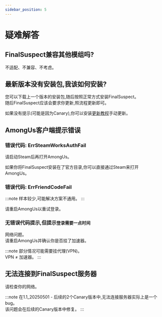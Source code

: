 ```yaml
---
sidebar_position: 5
---
```

# 疑难解答

## FinalSuspect兼容其他模组吗?

不适配、不兼容、不考虑。

## 最新版本没有安装包,我该如何安装?

您可以下载上一个版本的安装包,随后按照正常方式安装FinalSuspect。\
随后FinalSuspect应该会要求你更新,照流程更新即可。

如果没有提示(可能是因为Canary),你可以安装[更新教程](Guide/Update#手动更新)手动更新。

## AmongUs客户端提示错误

### 错误代码: ErrSteamWorksAuthFail

请启动Steam后再打开AmongUs。

如果你将FinalSuspect安装在了官方目录,你可以直接通过Steam来打开AmongUs。

### 错误代码: ErrFriendCodeFail

:::note 样本较少,可能解决方案不通用。
:::

请重启AmongUs以重试登录。

### 无错误代码提示,但提示`登录需要一点时间`

网络问题。\
请重启AmongUs并确认你是否挂了加速器。

:::note
部分情况可能需要挂代理(VPN)。\
VPN ≠ 加速器。
:::

## 无法连接到FinalSuspect服务器

请检查你的网络。

:::note
在1.1_20250501 - 后续的2个Canary版本中,无法连接服务器实际上是一个bug。\
该问题会在后续的Canary版本中修复。
:::